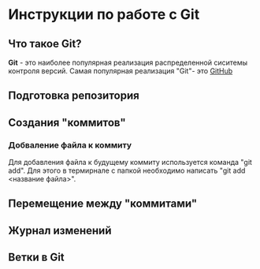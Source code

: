 # Инструкции по работе с Git

## Что такое Git?
**Git** - это наиболее популярная реализация распределенной сиситемы контроля версий. Самая популярная реализация "Git"- это [GitHub](https://github.com/)
## Подготовка репозитория

## Создания "коммитов"
### Добваление файла к коммиту
Для добавления файла к будущему коммиту используется команда "git add". Для этого в термирнале с папкой необходимо написать "git add <название файла>".
## Перемещение между "коммитами"

## Журнал изменений

## Ветки в Git